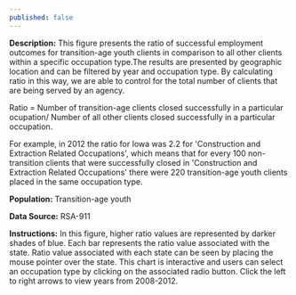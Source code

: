 ```yaml
---
published: false
---
```


**Description:** This figure presents the ratio of successful employment outcomes for transition-age youth clients in comparison to all other clients within a specific occupation type.The results are presented by geographic location and can be filtered by year and occupation type. By calculating ratio in this way, we are able to control for the total number of clients that are being served by an agency.

Ratio = Number of transition-age clients closed successfully in a particular ocupation/ Number of all other clients closed successfully in a particular occupation.

For example, in 2012 the ratio for Iowa was 2.2 for 'Construction and Extraction Related Occupations', which means that for every 100 non-transition clients that were successfully closed in 'Construction and Extraction Related Occupations' there were 220 transition-age youth clients placed in the same occupation type. 

**Population:** Transition-age youth

**Data Source:** RSA-911

**Instructions:** In this figure, higher ratio values are represented by darker shades of blue. Each bar represents the ratio value associated with the state. Ratio value associated with each state can be seen by placing the mouse pointer over the state. This chart is interactive and users can select an occupation type by clicking on the associated radio button. Click the left to right arrows to view years from 2008-2012.